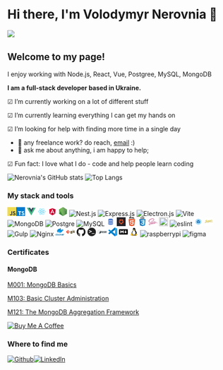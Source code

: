 
# Hi there, I'm Volodymyr Nerovnia 👋

![](https://komarev.com/ghpvc/?username=nerovnia&color=green)

## Welcome to my page! 

I enjoy working with Node.js, React, Vue, Postgree, MySQL, MongoDB 

<strong>I am a full-stack developer based in Ukraine.</strong>

&#9745; I’m currently working on a lot of different stuff

&#9745; I’m currently learning everything I can get my hands on

&#9745; I’m looking for help with finding more time in a single day

- 💼 any freelance work? do reach, [email](mailto:nerv@i.ua) :)
- 💬 ask me about anything, i am happy to help;

&#9745; Fun fact: I love what I do - code and help people learn coding

![Nerovnia's GitHub stats](https://github-readme-stats.vercel.app/api?username=nerovnia&hide=stars&show_icons=true&theme=catppuccin_latte)
![Top Langs](https://github-readme-stats.vercel.app/api/top-langs/?username=nerovnia&layout=compact)

### My stack and tools

<img src="https://raw.githubusercontent.com/github/explore/80688e429a7d4ef2fca1e82350fe8e3517d3494d/topics/javascript/javascript.png" alt="JavaScript" width="20" height="20"><img src="https://raw.githubusercontent.com/github/explore/80688e429a7d4ef2fca1e82350fe8e3517d3494d/topics/typescript/typescript.png" alt="TypeScript" width="20" height="20">
<img src="https://raw.githubusercontent.com/github/explore/80688e429a7d4ef2fca1e82350fe8e3517d3494d/topics/vue/vue.png" alt="Vue.JS" width="20" height="20">
<img src="https://raw.githubusercontent.com/github/explore/80688e429a7d4ef2fca1e82350fe8e3517d3494d/topics/react/react.png" alt="React" width="20" height="20">
<img src="https://raw.githubusercontent.com/github/explore/80688e429a7d4ef2fca1e82350fe8e3517d3494d/topics/angular/angular.png" alt="Angular" width="20" height="20">
<img src="https://raw.githubusercontent.com/github/explore/80688e429a7d4ef2fca1e82350fe8e3517d3494d/topics/nodejs/nodejs.png" alt="Node.js" width="20" height="20">
<img src="https://cdn.jsdelivr.net/gh/devicons/devicon@latest/icons/nestjs/nestjs-original.svg" alt="Nest.js" width="20" height="20">
<img src="https://cdn.jsdelivr.net/gh/devicons/devicon@latest/icons/express/express-original.svg" alt="Express.js" width="20" height="20">
<img src="https://cdn.jsdelivr.net/gh/devicons/devicon/icons/electron/electron-original.svg" alt="Electron.js" width="20" height="20">
<img src="https://cdn.jsdelivr.net/gh/devicons/devicon@latest/icons/vitejs/vitejs-original.svg"  alt="Vite" width="20" height="20">
<img src="https://cdn.jsdelivr.net/gh/devicons/devicon@latest/icons/mongodb/mongodb-original.svg" alt="MongoDB" width="20" height="20">
<img src="https://cdn.jsdelivr.net/gh/devicons/devicon/icons/postgresql/postgresql-original.svg" alt="Postgre" width="20" height="20">
<img src="https://cdn.jsdelivr.net/gh/devicons/devicon/icons/mysql/mysql-original.svg" alt="MySQL" width="20" height="20">
<img src="https://raw.githubusercontent.com/github/explore/80688e429a7d4ef2fca1e82350fe8e3517d3494d/topics/sql/sql.png" alt="SQL" width="20" height="20">
<img src="https://raw.githubusercontent.com/github/explore/80688e429a7d4ef2fca1e82350fe8e3517d3494d/topics/auth0/auth0.png" alt="AuthO" width="20" height="20">
<img src="https://raw.githubusercontent.com/github/explore/80688e429a7d4ef2fca1e82350fe8e3517d3494d/topics/html/html.png" alt="HTML" width="20" height="20">
<img src="https://raw.githubusercontent.com/github/explore/80688e429a7d4ef2fca1e82350fe8e3517d3494d/topics/css/css.png" alt="CSS" width="20" height="20">
<img src="https://raw.githubusercontent.com/github/explore/80688e429a7d4ef2fca1e82350fe8e3517d3494d/topics/sass/sass.png" alt="SASS" width="20" height="20">
<img src="https://cdn.jsdelivr.net/gh/devicons/devicon@latest/icons/tailwindcss/tailwindcss-original.svg"  width="20" height="20">
<img src="https://cdn.jsdelivr.net/gh/devicons/devicon/icons/eslint/eslint-original.svg" alt="eslint" width="20" height="20">
<img src="https://raw.githubusercontent.com/github/explore/80688e429a7d4ef2fca1e82350fe8e3517d3494d/topics/webpack/webpack.png" alt="Webpack" width="20" height="20">
<img src="https://raw.githubusercontent.com/github/explore/80688e429a7d4ef2fca1e82350fe8e3517d3494d/topics/babel/babel.png" alt="Babel" width="20" height="20">
<img src="https://cdn.jsdelivr.net/gh/devicons/devicon/icons/gulp/gulp-plain.svg" alt="Gulp" width="20" height="20">
<img src="https://cdn.jsdelivr.net/gh/devicons/devicon/icons/nginx/nginx-original.svg" alt="Nginx" width="20" height="20"/>
<img src="https://raw.githubusercontent.com/github/explore/80688e429a7d4ef2fca1e82350fe8e3517d3494d/topics/docker/docker.png" alt="Docker" width="20" height="20">
<img src="https://raw.githubusercontent.com/github/explore/80688e429a7d4ef2fca1e82350fe8e3517d3494d/topics/git/git.png" alt="Git" width="20" height="20">
<img src="https://raw.githubusercontent.com/github/explore/78df643247d429f6cc873026c0622819ad797942/topics/github/github.png" alt="GitHub" width="20" height="20">
<img src="https://raw.githubusercontent.com/github/explore/80688e429a7d4ef2fca1e82350fe8e3517d3494d/topics/terminal/terminal.png" alt="Terminal" width="20" height="20">
<img src="https://raw.githubusercontent.com/github/explore/80688e429a7d4ef2fca1e82350fe8e3517d3494d/topics/bash/bash.png" alt="Bash" width="20" height="20">
<img src="https://raw.githubusercontent.com/github/explore/80688e429a7d4ef2fca1e82350fe8e3517d3494d/topics/visual-studio-code/visual-studio-code.png" alt="VS Code" width="20" height="20">
<img src="https://raw.githubusercontent.com/github/explore/80688e429a7d4ef2fca1e82350fe8e3517d3494d/topics/markdown/markdown.png" alt="Markdown" width="20" height="20">
<img src="https://raw.githubusercontent.com/github/explore/80688e429a7d4ef2fca1e82350fe8e3517d3494d/topics/linux/linux.png" alt="Linux" width="20" height="20">
<img src="https://cdn.jsdelivr.net/gh/devicons/devicon/icons/raspberrypi/raspberrypi-original.svg" alt="raspberrypi" width="20" height="20"/>
<img src="https://cdn.jsdelivr.net/gh/devicons/devicon/icons/figma/figma-original.svg" alt="figma" width="20" height="20"/>

### Certificates
#### MongoDB
[M001: MongoDB Basics](https://university.mongodb.com/course_completion/f3cacdf5-793e-4142-a7c9-ab85b6da909e)

[M103: Basic Cluster Administration](https://university.mongodb.com/course_completion/f19ff096-9f92-4590-84d8-42f677cb60e4)

[M121: The MongoDB Aggregation Framework](https://university.mongodb.com/course_completion/97ff2af7-e822-4273-98a4-cbc70e11e84b)

<a href="https://www.buymeacoffee.com/nerovnia" target="_blank"><img src="https://cdn.buymeacoffee.com/buttons/default-orange.png" alt="Buy Me A Coffee" height="41" width="174"></a>

### Where to find me
<p><a href="https://github.com/nerovnia" target="_blank"><img alt="Github" src="https://img.shields.io/badge/GitHub-%2312100E.svg?&style=for-the-badge&logo=Github&logoColor=white" /></a><a href="https://www.linkedin.com/in/volodymyr-nerovnia/" target="_blank"><img alt="LinkedIn" src="https://img.shields.io/badge/linkedin-%230077B5.svg?&style=for-the-badge&logo=linkedin&logoColor=white" /></a> 
</p>
          
